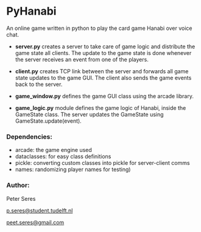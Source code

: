 # PyHanabi
An online game written in python to play the card game Hanabi over voice chat.

 -  **server.py** creates a server to take care of game logic and distribute the game state all clients. 
 The update to the game state is done whenever the server receives an event from one of the players.

- **client.py** creates TCP link between the server and forwards all game state updates to the game GUI. 
The client also sends the game events back to the server.

- **game_window.py** defines the game GUI class using the arcade library. 

- **game_logic.py** module defines the game logic of Hanabi, inside the GameState class.
The server updates the GameState using GameState.update(event).

### Dependencies:

- arcade: the game engine used
- dataclasses: for easy class definitions
- pickle: converting custom classes into pickle for server-client comms
- names: randomizing player names for testing)

### Author:
Peter Seres 

p.seres@student.tudelft.nl

peet.seres@gmail.com
